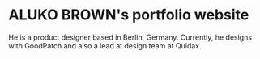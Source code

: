 # ALUKO BROWN's portfolio website 

He is a product designer based in Berlin, Germany.
Currently, he designs with GoodPatch and also a lead at design team at Quidax.
